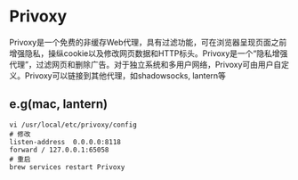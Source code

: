 # Privoxy
Privoxy是一个免费的非缓存Web代理，具有过滤功能，可在浏览器呈现页面之前增强隐私，操纵cookie以及修改网页数据和HTTP标头。Privoxy是一个“隐私增强代理”，过滤网页和删除广告。对于独立系统和多用户网络，Privoxy可由用户自定义。Privoxy可以链接到其他代理，如shadowsocks, lantern等

## e.g(mac, lantern)
```
vi /usr/local/etc/privoxy/config
# 修改
listen-address  0.0.0.0:8118
forward / 127.0.0.1:65058
# 重启
brew services restart Privoxy
```